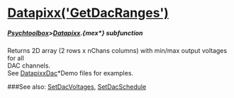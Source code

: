 # [Datapixx('GetDacRanges')](Datapixx-GetDacRanges) 
##### [Psychtoolbox](Psychtoolbox)>[Datapixx](Datapixx).{mex*} subfunction


Returns 2D array (2 rows x nChans columns) with min/max output voltages for all  
DAC channels.  
See [DatapixxDac](DatapixxDac)\*Demo files for examples.  
  


###See also:
[SetDacVoltages](Datapixx-SetDacVoltages), [SetDacSchedule](Datapixx-SetDacSchedule)
